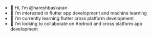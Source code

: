 - 👋 Hi, I’m @hareshbaskaran
- 👀 I’m interested in flutter app development and machine learning
- 🌱 I’m currently learning flutter cross platform development
- 💞️ I’m looking to collaborate on Android and cross platform app development


<!---
hareshbaskaran/hareshbaskaran is a ✨ special ✨ repository because its `README.md` (this file) appears on your GitHub profile.
You can click the Preview link to take a look at your changes.
--->
